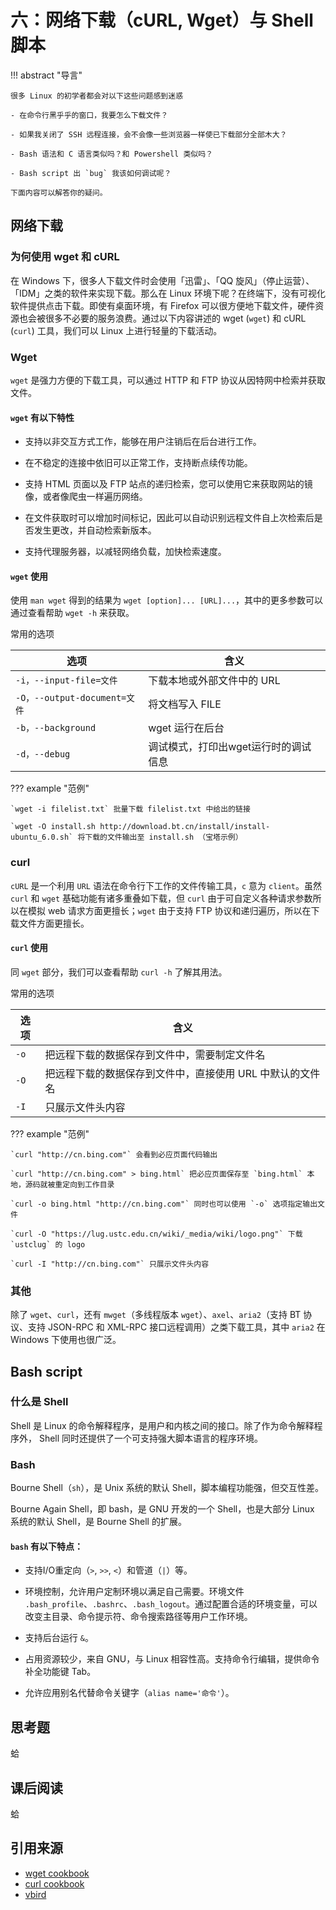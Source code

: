 # 六：网络下载（cURL, Wget）与 Shell 脚本

!!! abstract "导言"

    很多 Linux 的初学者都会对以下这些问题感到迷惑

    - 在命令行黑乎乎的窗口，我要怎么下载文件？

    - 如果我关闭了 SSH 远程连接，会不会像一些浏览器一样使已下载部分全部木大？

    - Bash 语法和 C 语言类似吗？和 Powershell 类似吗？

    - Bash script 出 `bug` 我该如何调试呢？

    下面内容可以解答你的疑问。

## 网络下载

### 为何使用 wget 和 cURL

在 Windows 下，很多人下载文件时会使用「迅雷」、「QQ 旋风」（停止运营）、「IDM」之类的软件来实现下载。那么在 Linux 环境下呢？在终端下，没有可视化软件提供点击下载。即使有桌面环境，有 Firefox 可以很方便地下载文件，硬件资源也会被很多不必要的服务浪费。通过以下内容讲述的 wget (`wget`) 和 cURL (`curl`) 工具，我们可以 Linux 上进行轻量的下载活动。

### Wget

`wget` 是强力方便的下载工具，可以通过 HTTP 和 FTP 协议从因特网中检索并获取文件。

#### `wget` 有以下特性

- 支持以非交互方式工作，能够在用户注销后在后台进行工作。

- 在不稳定的连接中依旧可以正常工作，支持断点续传功能。

- 支持 HTML 页面以及 FTP 站点的递归检索，您可以使用它来获取网站的镜像，或者像爬虫一样遍历网络。

- 在文件获取时可以增加时间标记，因此可以自动识别远程文件自上次检索后是否发生更改，并自动检索新版本。

- 支持代理服务器，以减轻网络负载，加快检索速度。

#### `wget` 使用

使用 `man wget` 得到的结果为 `wget [option]... [URL]...`，其中的更多参数可以通过查看帮助 `wget -h` 来获取。

常用的选项

| 选项                         | 含义                                 |
| ---------------------------- | ------------------------------------ |
| `-i，--input-file=文件`      | 下载本地或外部文件中的 URL           |
| `-O，--output-document=文件` | 将文档写入 FILE                      |
| `-b，--background`           | wget 运行在后台                      |
| `-d，--debug`                | 调试模式，打印出wget运行时的调试信息 |

??? example "范例"

	`wget -i filelist.txt` 批量下载 filelist.txt 中给出的链接

	`wget -O install.sh http://download.bt.cn/install/install-ubuntu_6.0.sh` 将下载的文件输出至 install.sh （宝塔示例）

### curl

`cURL` 是一个利用 `URL` 语法在命令行下工作的文件传输工具，`c` 意为 `client`。虽然 `curl` 和 `wget` 基础功能有诸多重叠如下载，但 `curl` 由于可自定义各种请求参数所以在模拟 web 请求方面更擅长；`wget` 由于支持 FTP 协议和递归遍历，所以在下载文件方面更擅长。

#### `curl` 使用

同 `wget` 部分，我们可以查看帮助 `curl -h` 了解其用法。

常用的选项

| 选项 | 含义                                                      |
| ---- | --------------------------------------------------------- |
| `-o` | 把远程下载的数据保存到文件中，需要制定文件名              |
| `-O` | 把远程下载的数据保存到文件中，直接使用 URL 中默认的文件名 |
| `-I` | 只展示文件头内容                                          |

??? example "范例"

	`curl "http://cn.bing.com"` 会看到必应页面代码输出

	`curl "http://cn.bing.com" > bing.html` 把必应页面保存至 `bing.html` 本地，源码就被重定向到工作目录

	`curl -o bing.html "http://cn.bing.com"` 同时也可以使用 `-o` 选项指定输出文件

	`curl -O "https://lug.ustc.edu.cn/wiki/_media/wiki/logo.png"` 下载 `ustclug` 的 logo

	`curl -I "http://cn.bing.com"` 只展示文件头内容

### 其他

除了 `wget`、`curl`，还有 `mwget`（多线程版本 `wget`）、`axel`、`aria2`（支持 BT 协议、支持 JSON-RPC 和 XML-RPC 接口远程调用）之类下载工具，其中 `aria2` 在 Windows 下使用也很广泛。

## Bash script

### 什么是 Shell

Shell 是 Linux 的命令解释程序，是用户和内核之间的接口。除了作为命令解释程序外， Shell 同时还提供了一个可支持强大脚本语言的程序环境。

### Bash

Bourne Shell（`sh`），是 Unix 系统的默认 Shell，脚本编程功能强，但交互性差。

Bourne Again Shell，即 bash，是 GNU 开发的一个 Shell，也是大部分 Linux 系统的默认 Shell，是 Bourne Shell 的扩展。

#### `bash` 有以下特点：

- 支持I/O重定向（`>`, `>>`, `<`）和管道（`|`）等。

- 环境控制，允许用户定制环境以满足自己需要。环境文件 `.bash_profile`、`.bashrc`、`.bash_logout`。通过配置合适的环境变量，可以改变主目录、命令提示符、命令搜索路径等用户工作环境。

- 支持后台运行 `&`。

- 占用资源较少，来自 GNU，与 Linux 相容性高。支持命令行编辑，提供命令补全功能键 Tab。

- 允许应用别名代替命令关键字（`alias name='命令'`）。



## 思考题

蛤

## 课后阅读

蛤

## 引用来源

- [wget cookbook](https://catonmat.net/cookbooks/wget)
- [curl cookbook](https://catonmat.net/cookbooks/curl)
- [vbird](http://cn.linux.vbird.org/)
